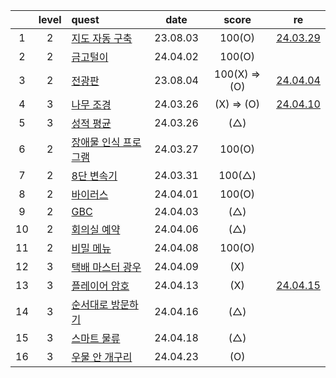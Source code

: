 |     | level | quest                                                 |   date   |     score     | re                                         |
| :-: | :---: | :---------------------------------------------------- | :------: | :-----------: | ------------------------------------------ |
|  1  |   2   | [지도 자동 구축](./지도%20자동%20구축.js)             | 23.08.03 |    100(O)     | [24.03.29](./replay/지도%20자동%20구축.js) |
|  2  |   2   | [금고털이](./금고털이.js)                             | 24.04.02 |    100(O)     |
|  3  |   2   | [전광판](./전광판.js)                                 | 23.08.04 | 100(X) => (O) | [24.04.04](./replay/전광판.js)             |
|  4  |   3   | [나무 조경](./나무%20조경.js)                         | 24.03.26 |  (X) => (O)   | [24.04.10](./replay/나무%20조경.js)        |
|  5  |   3   | [성적 평균](./성적%20평균.js)                         | 24.03.26 |      (△)      |
|  6  |   2   | [장애물 인식 프로그램](./장애물%20인식%20프로그램.js) | 24.03.27 |    100(O)     |
|  7  |   2   | [8단 변속기](./8단%20변속기.js)                       | 24.03.31 |    100(△)     |
|  8  |   2   | [바이러스](./바이러스.js)                             | 24.04.01 |    100(O)     |
|  9  |   2   | [GBC](./GBC.js)                                       | 24.04.03 |      (△)      |
| 10  |   2   | [회의실 예약](./회의실%20예약.js)                     | 24.04.06 |      (△)      |
| 11  |   2   | [비밀 메뉴](./비밀%20메뉴.js)                         | 24.04.08 |    100(O)     |
| 12  |   3   | [택배 마스터 광우](./택배%20마스터%20광우.js)         | 24.04.09 |      (X)      |
| 13  |   3   | [플레이어 암호](./플레이어%20암호.js)                 | 24.04.13 |      (X)      | [24.04.15](./replay/플레이어%20암호.js)    |
| 14  |   3   | [순서대로 방문하기](./순서대로%20방문하기.js)         | 24.04.16 |      (△)      |
| 15  |   3   | [스마트 물류](./스마트%20물류.js)                     | 24.04.18 |      (△)      |
| 16  |   3   | [우물 안 개구리](./우물%20안%20개구리.js)             | 24.04.23 |      (O)      |
